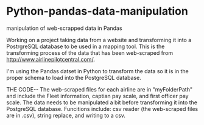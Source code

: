 # Python-pandas-data-manipulation
manipulation of web-scrapped data in Pandas

Working on a project taking data from a website and transforming it into a PostrgreSQL database to be used in a mapping tool. This is the transforming process of the data that has been web-scraped from http://www.airlinepilotcentral.com/. 

I'm using the Pandas datset in Python to transform the data so it is in the proper schema to load into the PostgreSQL database.

THE CODE--
The web-scraped files for each airline are in "myFolderPath" and include the Fleet information, captian pay scale, and first officer pay scale. The data needs to be manipulated a bit before transforming it into the PostgreSQL database. 
Funcitions include: csv reader (the web-scraped files are in .csv), string replace, and writing to a csv. 
